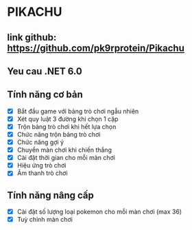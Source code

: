 # PIKACHU

## link github: https://github.com/pk9rprotein/Pikachu

## Yeu cau .NET 6.0

## Tính năng cơ bản

- [x] Bắt đầu game với bảng trò chơi ngẫu nhiên
- [x] Xét quy luật 3 đường khi chọn 1 cặp
- [x] Trộn bảng trò chơi khi hết lựa chọn
- [x] Chức năng trộn bảng trò chơi
- [x] Chức năng gợi ý
- [x] Chuyển màn chơi khi chiến thắng
- [x] Cài đặt thời gian cho mỗi màn chơi
- [x] Hiệu ứng trò chơi
- [x] Âm thanh trò chơi

## Tính năng nâng cấp

- [x] Cài đặt số lượng loại pokemon cho mỗi màn chơi (max 36)
- [x] Tuỳ chỉnh màn chơi
